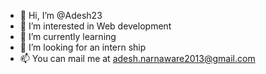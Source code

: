 - 👋 Hi, I’m @Adesh23
- 👀 I’m interested in Web development
- 🌱 I’m currently learning 
- 💞️ I’m looking for an intern
ship
- 📫 You can mail me at adesh.narnaware2013@gmail.com

<!---
Adesh23/Adesh23 is a ✨ special ✨ repository because its `README.md` (this file) appears on your GitHub profile.
You can click the Preview link to take a look at your changes.
--->

